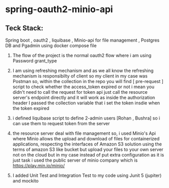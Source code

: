 # spring-oauth2-minio-api
## Teck Stack:
Spring boot , oauth2 , liquibase , Minio-api for file management , Postgres DB and Pgadmin using docker compose file

1) The flow of the project is the normal oauth2 flow where i am using Password grant_type
2) I am using refreshing mechanism and as we all know the refreshing mechanism is responsibilty of client so my client in my case was Postman
so, within the collection in the repo you will find [ pre-request ] script to check whether the access_token expired or not
i mean you didn't need to call the request for token api just call the resource server's endpoint directly and it will work as inside the authorization header I passed the collection variable that i set the token insdie when the token expired

3) i defined liquibase script to define 2-admin users [Rohan , Bushra] so i can use them to request token from the server

4) the resource server deal with file management so, i used Minio's Api where Minio allows the upload and download of files for containerized applications, respecting the interfaces of Amazon S3 solution using the terms of amazon S3 like bucket but upload your files to your own server not on the cloud 
but in my case instead of put extra configuration as it is just task i used the public server of minio company which is https://play.min.io/minio/

5) I added Unit Test and Integration Test to my code using Junit 5 (jupiter) and mockito
